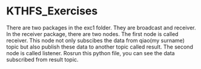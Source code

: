 # KTHFS_Exercises
There are two packages in the exc1 folder. They are broadcast and receiver.
In the receiver package, there are two nodes.
The first node is called receiver. This node not only subscibes the data from qiao(my surname) topic but also publish these data to another topic called result.
The second node is called listener. Rosrun this python file, you can see the data subscribed from result topic.
